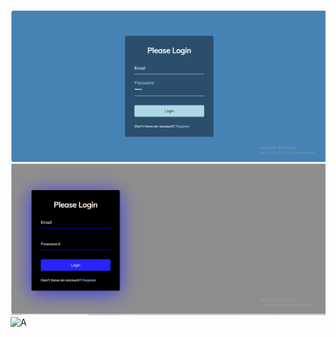 ![B](https://github.com/Mowdat-Rida/form-wave/blob/main/Before%20output.png)
![A](https://github.com/Mowdat-Rida/form-wave/blob/main/after%20output%201.png)
![A]()
